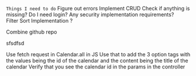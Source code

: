 `Things I need to do`
Figure out errors 
Implement CRUD 
Check if anything is missing? 
Do I need login? Any security implementation requirements?  
Filter Sort Implementation ?
 

Combine github repo 



sfsdfsd



Use fetch request in Calendar.all in JS 
Use that to add the 3 option tags with the values being the id of the calendar and the content being the title of the calendar 
Verify that you see the calendar id in the params in the controller   

